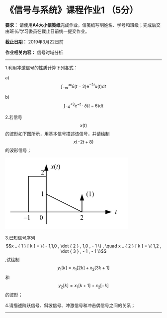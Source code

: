 # 《信号与系统》课程作业1 （5分）

**要求：** 请使用**A4大小信笺纸**完成作业，信笺纸写明姓名、学号和班级；完成后交由班长/学习委员在截止日前统一提交作业。

**截止日期：** 2019年3月22日前

**作业相关内容：** 信号时域分析

---

1.利用冲激信号的性质计算下列各式：

  a) $$\int _ { - \infty } ^ { \infty } \delta ( t - 2 ) \mathrm { e } ^ { - 2 t } u ( t ) \mathrm { d } t$$
  
  b) $$\int _ { - 4 } ^ { + 3 } \mathrm { e } ^ { - t } \cdot \delta ( t - 6 ) \mathrm { d } t $$
  
  
2.若信号$$x(t)$$的波形如下图所示，用基本信号描述该信号，并请绘制$$x(-2t+8)$$的波形信号；

![题2-图](imag/Quiz1_1.png)

3.已知信号序列$$x _ { 1 } [ k ] = \{ - 1,1,0 , \dot { 2 } , 1,0 , - 1 \} , \quad x _ { 2 } [ k ] = \{ 1,2 , \dot { 3 } , - 1 , - 1 \}$$,试绘制$$y _ { 1 } [ k ] = x _ { 1 } [ 2 k ] + x _ { 2 } [ 3 k + 1 ]$$和 $$y _ { 2 } [ k ] = x _ { 1 } [ k + 1 ] + x _ { 2 } [ - k ]$$的波形；

4.请描述阶跃信号、斜坡信号、冲激信号和冲击偶信号之间的关系；




---


<script type="text/javascript" src="http://cdn.mathjax.org/mathjax/latest/MathJax.js?config=TeX-AMS-MML_HTMLorMML"> </script>
